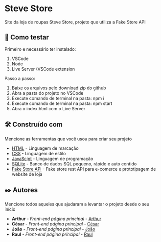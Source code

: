 # Steve Store

Site da loja de roupas Steve Store, projeto que utiliza a Fake Store API

## 📜 Como testar

Primeiro e necessário ter instalado:
  1. VSCode
  2. Node
  3. Live Server (VSCode extension

Passo a passo:
  1. Baixe os arquivos pelo download zip do github
  2. Abra a pasta do projeto no VSCode
  3. Execute comando de terminal na pasta: npm i
  4. Execute comando de terminal na pasta: npm start
  5. Abra o index.html com o Live Server

## 🛠️ Construído com

Mencione as ferramentas que você usou para criar seu projeto

* [HTML](https://developer.mozilla.org/pt-BR/docs/Web/HTML) - Linguagem de marcação
* [CSS](https://developer.mozilla.org/pt-BR/docs/Web/CSS) - Linguagem de estilo
* [JavaScipt](https://www.javascript.com/) - Linguagem de programação
* [SQLite](https://sqlite.org/) - Banco de dados SQL pequeno, rápido e auto contido
* [Fake Store API](https://fakestoreapi.com/) - Fake store rest API para e-comerce e prototipagem de website de loja

## ✒️ Autores

Mencione todos aqueles que ajudaram a levantar o projeto desde o seu início

* **Arthur** - *Front-end página principal* - [Arthur](https://github.com/aarthx)
* **César** - *Front-end página principal* - [César](https://github.com/CesarLucasSB)
* **João** - *Front-end página principal* - [João](https://github.com/PvmLucas)
* **Raul** - *Front-end página principal* - [Raul](https://github.com/Raulzaozinho)
